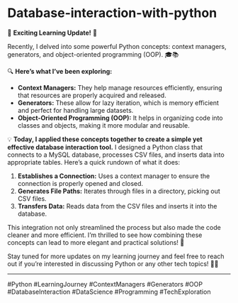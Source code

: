 # Database-interaction-with-python

🚀 **Exciting Learning Update!** 🚀

Recently, I delved into some powerful Python concepts: context managers, generators, and object-oriented programming (OOP). 🎓📚

🔍 **Here’s what I’ve been exploring:**
- **Context Managers:** They help manage resources efficiently, ensuring that resources are properly acquired and released.
- **Generators:** These allow for lazy iteration, which is memory efficient and perfect for handling large datasets.
- **Object-Oriented Programming (OOP):** It helps in organizing code into classes and objects, making it more modular and reusable.

💡 **Today, I applied these concepts together to create a simple yet effective database interaction tool.** I designed a Python class that connects to a MySQL database, processes CSV files, and inserts data into appropriate tables. Here’s a quick rundown of what it does:
1. **Establishes a Connection:** Uses a context manager to ensure the connection is properly opened and closed.
2. **Generates File Paths:** Iterates through files in a directory, picking out CSV files.
3. **Transfers Data:** Reads data from the CSV files and inserts it into the database.

This integration not only streamlined the process but also made the code cleaner and more efficient. I’m thrilled to see how combining these concepts can lead to more elegant and practical solutions! 🌟

Stay tuned for more updates on my learning journey and feel free to reach out if you’re interested in discussing Python or any other tech topics! 💬🔧

---

#Python #LearningJourney #ContextManagers #Generators #OOP #DatabaseInteraction #DataScience #Programming #TechExploration
